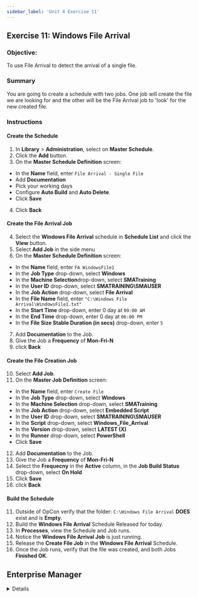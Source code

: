```yaml
---
sidebar_label: 'Unit 4 Exercise 11'
---
```


## Exercise 11: Windows File Arrival

### Objective:

To use File Arrival to detect the arrival of a single file.

### Summary

You are going to create a schedule with two jobs. One job will create the file we are looking for and the other will be the File Arrival job to 'look' for the new created file.

### Instructions

#### Create the Schedule

1. In **Library** > **Administration**, select on **Master Schedule**. 
2. Click the **Add** button.
3. On the **Master Schedule Definition** screen:
* In the **Name** field, enter ```File Arrival - Single File```
* Add **Documentation**
* Pick your working days
* Configure **Auto Build** and **Auto Delete**.
* Click **Save**
4. Click **Back**

#### Create the File Arrival Job

4. Select the **Windows File Arrival** schedule in **Schedule List** and click the **View** button.
5. Select **Add Job** in the side menu 
6. On the **Master Schedule Definition** screen:
* In the **Name** field, enter ```FA WindowsFile1```
* In the **Job Type** drop-down, select **Windows**
* In the **Machine Selection**drop-down, select **SMATraining**
* In the **User ID** drop-down, select **SMATRAINING\SMAUSER**
* In the **Job Action** drop-down, select **File Arrival**
* In the **File Name** field, enter ```"C:\Windows File Arrival\WindowsFile1.txt"```
* In the **Start Time** drop-down, enter 0 day at ```09:00 AM```
* In the **End Time** drop-down, enter 0 day at ```06:00 PM```
* In the **File Size Stable Duration (in secs)** drop-down, enter ```5```
7. Add **Documentation** to the Job.
8. Give the Job a **Frequency** of **Mon-Fri-N**
9. click **Back**

#### Create the File Creation Job

10. Select **Add Job**.
11. On the **Master Job Definition** screen:
* In the **Name** field, enter ```Create File```
* In the **Job Type** drop-down, select **Windows**
* In the **Machine Selection** drop-down, select **SMATraining**
* In the **Job Action** drop-down, select **Embedded Script**
* In the **User ID** drop-down, select **SMATRAINING\SMAUSER**
* In the **Script** drop-down, select **Windows_File_Arrival**
* In the **Version** drop-down, select **LATEST (X)**
* In the **Runner** drop-down, select **PowerShell**
* Click **Save**
12. Add **Documentation** to the Job.
13. Give the Job a **Frequency** of **Mon-Fri-N**
14. Select the **Frequecny** in the **Active** column, in the **Job Build Status** drop-down, select **On Hold**
15. Click **Save**
16. click **Back**

#### Build the Schedule
11. Outside of OpCon verify that the folder: ```C:\Windows File Arrival``` **DOES** exist and is **Empty**.
12. Build the **Windows File Arrival** Schedule Released for today.
13. In **Processes**, view the Schedule and Job runs.  
14. Notice the **Windows File Arrival Job** is just running.
15. Release the **Create File Job** in the **Windows File Arrival** Schedule.  
16. Once the Job runs, verify that the file was created, and both Jobs **Finished OK**.


## Enterprise Manager

<details>

:::tip [Walkthrough Video - Unit 4 Exercise 11](../static/videobasic/U4E11.mp4)

:::


1. Add a new **Schedule** called **Windows File Arrival**, add **Documentation** and use the default values for the Schedule.
2. In the **Job Master** add a new Job to the **Windows File Arrival** Schedule.
 * **Name**: **Windows File Arrival Job**
 * **Job Type**: ```Windows```
 * **Primary Machine**: ```SMATraining```
 * **Job Action**: ```File Arrival```
 * **User ID**: ```SMATRAINING\SMAUSER```
 * **File Name**: ```“C:\Windows File Arrival\WindowsFile1.txt”```
 * **Start Time**: ```0900```
 * **End Time**: ```1700```
 * **File Size Stable Duration (in secs)**: ```5```
3. Give the Job a **Frequency** of **Mon-Fri-N**
4. Add **Documentation** to the Job.
5. With **Windows File Arrival** Schedule still selected in the **Job Master** click the **Add** button on the Job Master toolbar (or press Ctrl+N) to add a new Job.
 * **Name**: **Create File**
 * **Job Type**: ```Windows```
 * **Primary Machine**: ```SMATraining```
 * **Job Action**: ```Embedded Script```
 * **User ID**: ```SMATRAINING\SMAUSER```
 * **Script**: ```Windows_File_Arrival```
 * **Version**: ```LATEST```
 * **Runner**: ```PowerShell```
 * **Arguments**: Do not type anything (leave it blank)
 * Save the Job
6. Give the Job the **Frequency** of ```Mon-Fri-N```. 
 * Give the Job a **Job Build Status**, of **On Hold**.
7. Close the **Schedule Master** and the **Job Master**.
8. Outside of OpCon verify that the folder: ```C:\Windows File Arrival```
Does exist and is **empty**.
9. Back to **EM**, build the **Windows File Arrival** Schedule Released for today only.
10. Switch to one of the **Operations views**.  
11. Notice the **Windows File Arrival Job** is just running.
12. Release the **Create File Job** in the **Windows File Arrival** Schedule.  
13. Once the Job runs, verify that the file was created, and both Jobs **Finished OK**.

</details>